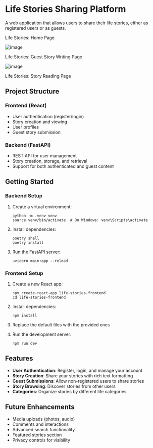 # Life Stories Sharing Platform

A web application that allows users to share their life stories, either as registered users or as guests.

Life Stories: Home Page

![image](https://github.com/user-attachments/assets/36a507da-1deb-448b-82ce-273acdbc6d26)

Life Stories: Guest Story Writing Page

![image](https://github.com/user-attachments/assets/f2cfc15b-9dbb-4915-af3d-11be587027b1)

Life Stories: Story Reading Page

## Project Structure

### Frontend (React)
- User authentication (register/login)
- Story creation and viewing
- User profiles
- Guest story submission

### Backend (FastAPI)
- REST API for user management
- Story creation, storage, and retrieval
- Support for both authenticated and guest content

## Getting Started

### Backend Setup

1. Create a virtual environment:
   ```
   python -m .venv venv
   source venv/bin/activate  # On Windows: venv\Scripts\activate
   ```

2. Install dependencies:
   ```
   poetry shell
   poetry install
   ```

3. Run the FastAPI server:
   ```
   uvicorn main:app --reload
   ```

### Frontend Setup

1. Create a new React app:
   ```
   npx create-react-app life-stories-frontend
   cd life-stories-frontend
   ```

2. Install dependencies:
   ```
   npm install
   ```

3. Replace the default files with the provided ones

4. Run the development server:
   ```
   npm run dev
   ```

## Features

- **User Authentication**: Register, login, and manage your account
- **Story Creation**: Share your stories with rich text formatting
- **Guest Submissions**: Allow non-registered users to share stories
- **Story Browsing**: Discover stories from other users
- **Categories**: Organize stories by different life categories

## Future Enhancements

- Media uploads (photos, audio)
- Comments and interactions
- Advanced search functionality
- Featured stories section
- Privacy controls for visibility

